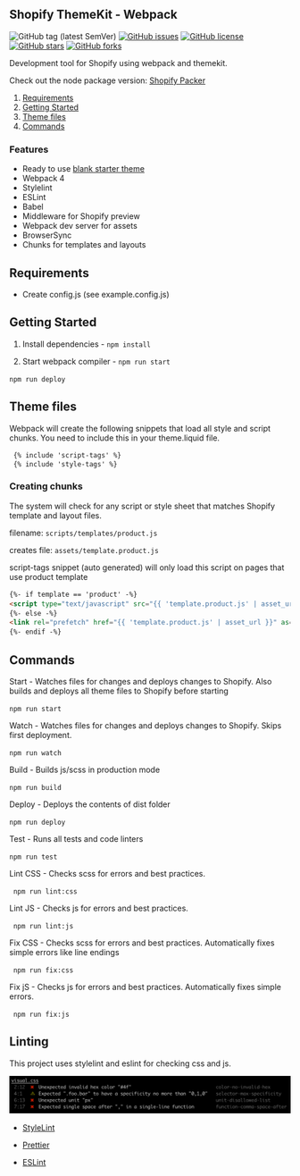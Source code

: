## Shopify ThemeKit - Webpack
![GitHub tag (latest SemVer)](https://img.shields.io/github/v/tag/hayes0724/shopify-webpack-themekit)
[![GitHub issues](https://img.shields.io/github/issues/hayes0724/shopify-webpack-themekit.svg)](https://GitHub.com/hayes0724/shopify-webpack-themekit/issues/)
[![GitHub license](https://img.shields.io/github/license/hayes0724/shopify-webpack-themekit.svg)](https://github.com/hayes0724/shopify-webpack-themekit/blob/master/LICENSE)
[![GitHub stars](https://img.shields.io/github/stars/hayes0724/shopify-webpack-themekit.svg?style=social&label=Star&maxAge=2592000)](https://GitHub.com/hayes0724/shopify-webpack-themekit/stargazers/)
[![GitHub forks](https://img.shields.io/github/forks/hayes0724/shopify-webpack-themekit.svg?style=social&label=Fork&maxAge=2592000)](https://GitHub.com/hayes0724/shopify-webpack-themekit/network/)


Development tool for Shopify using webpack and themekit.

Check out the node package version: [Shopify Packer](https://github.com/hayes0724/shopify-packer)

1. [Requirements](#requirements)
2. [Getting Started](#getting-started)
3. [Theme files](#theme-files)
4. [Commands](#commands)

### Features
* Ready to use [blank starter theme](https://github.com/hayes0724/packer-blank-theme)
* Webpack 4
* Stylelint
* ESLint
* Babel
* Middleware for Shopify preview
* Webpack dev server for assets
* BrowserSync
* Chunks for templates and layouts

## Requirements

* Create config.js (see example.config.js)

## Getting Started

1. Install dependencies - `npm install`

2. Start webpack compiler - `npm run start`

`npm run deploy`

## Theme files

Webpack will create the following snippets that load all style and script chunks. You need to include this in your theme.liquid file.

```
 {% include 'script-tags' %}
 {% include 'style-tags' %}
```

### Creating chunks

The system will check for any script or style sheet that matches Shopify template and layout files.

filename: `scripts/templates/product.js`

creates file: `assets/template.product.js`

script-tags snippet (auto generated) will only load this script on pages that use product template

```html
{%- if template == 'product' -%}
<script type="text/javascript" src="{{ 'template.product.js' | asset_url }}" defer="defer"></script>
{%- else -%}
<link rel="prefetch" href="{{ 'template.product.js' | asset_url }}" as="script">
{%- endif -%}
```

## Commands

Start - Watches files for changes and deploys changes to Shopify. Also builds and deploys all theme files to Shopify before starting

`npm run start`

Watch - Watches files for changes and deploys changes to Shopify. Skips first deployment.

`npm run watch`

Build - Builds js/scss in production mode

`npm run build`

Deploy - Deploys the contents of dist folder

`npm run deploy`

Test - Runs all tests and code linters

`npm run test`

Lint CSS - Checks scss for errors and best practices.

`` npm run lint:css``

Lint JS - Checks js for errors and best practices.

`` npm run lint:js``

Fix CSS - Checks scss for errors and best practices. Automatically fixes simple errors like line endings

`` npm run fix:css``

Fix jS - Checks js for errors and best practices. Automatically fixes simple errors.

`` npm run fix:js``


## Linting

This project uses stylelint and eslint for checking css and js.


![linter](https://github.com/stylelint/stylelint/raw/master/example.png?raw=true)

- [StyleLint](https://stylelint.io/)

- [Prettier](https://github.com/prettier/stylelint-prettier)

- [ESLint](https://eslint.org/)




